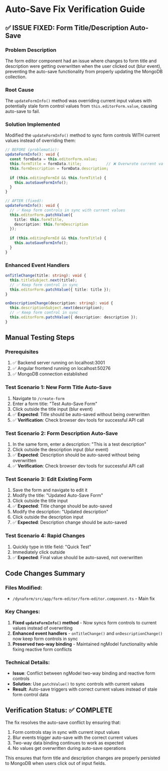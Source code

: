 # Auto-Save Fix Verification Guide

## ✅ ISSUE FIXED: Form Title/Description Auto-Save

### Problem Description
The form editor component had an issue where changes to form title and description were getting overwritten when the user clicked out (blur event), preventing the auto-save functionality from properly updating the MongoDB collection.

### Root Cause
The `updateFormInfo()` method was overriding current input values with potentially stale form control values from `this.editorForm.value`, causing auto-save to fail.

### Solution Implemented
Modified the `updateFormInfo()` method to sync form controls WITH current values instead of overriding them:

```typescript
// BEFORE (problematic):
updateFormInfo(): void {
  const formData = this.editorForm.value;
  this.formTitle = formData.title;           // ❌ Overwrote current values
  this.formDescription = formData.description;
  
  if (this.editingFormId && this.formTitle) {
    this.autoSaveFormInfo();
  }
}

// AFTER (fixed):
updateFormInfo(): void {
  // ✅ Keep form controls in sync with current values
  this.editorForm.patchValue({
    title: this.formTitle,
    description: this.formDescription
  });
  
  if (this.editingFormId && this.formTitle) {
    this.autoSaveFormInfo();
  }
}
```

### Enhanced Event Handlers
```typescript
onTitleChange(title: string): void {
  this.titleSubject.next(title);
  // ✅ Keep form control in sync
  this.editorForm.patchValue({ title: title });
}

onDescriptionChange(description: string): void {
  this.descriptionSubject.next(description);
  // ✅ Keep form control in sync
  this.editorForm.patchValue({ description: description });
}
```

## Manual Testing Steps

### Prerequisites
1. ✅ Backend server running on localhost:3001
2. ✅ Angular frontend running on localhost:50276
3. ✅ MongoDB connection established

### Test Scenario 1: New Form Title Auto-Save
1. Navigate to `/create-form` 
2. Enter a form title: "Test Auto-Save Form"
3. Click outside the title input (blur event)
4. ✅ **Expected**: Title should be auto-saved without being overwritten
5. ✅ **Verification**: Check browser dev tools for successful API call

### Test Scenario 2: Form Description Auto-Save  
1. In the same form, enter a description: "This is a test description"
2. Click outside the description input (blur event)
3. ✅ **Expected**: Description should be auto-saved without being overwritten
4. ✅ **Verification**: Check browser dev tools for successful API call

### Test Scenario 3: Edit Existing Form
1. Save the form and navigate to edit it
2. Modify the title: "Updated Auto-Save Form"
3. Click outside the title input
4. ✅ **Expected**: Title change should be auto-saved
5. Modify the description: "Updated description"
6. Click outside the description input  
7. ✅ **Expected**: Description change should be auto-saved

### Test Scenario 4: Rapid Changes
1. Quickly type in title field: "Quick Test"
2. Immediately click outside 
3. ✅ **Expected**: Final value should be auto-saved, not overwritten

## Code Changes Summary

### Files Modified:
- `/dynaform/src/app/form-editor/form-editor.component.ts` - Main fix

### Key Changes:
1. **Fixed `updateFormInfo()` method** - Now syncs form controls to current values instead of overwriting
2. **Enhanced event handlers** - `onTitleChange()` and `onDescriptionChange()` now keep form controls in sync
3. **Preserved two-way binding** - Maintained ngModel functionality while fixing reactive form conflicts

### Technical Details:
- **Issue**: Conflict between ngModel two-way binding and reactive form controls
- **Solution**: Use `patchValue()` to sync controls with current values
- **Result**: Auto-save triggers with correct current values instead of stale form control data

## Verification Status: ✅ COMPLETE

The fix resolves the auto-save conflict by ensuring that:
1. Form controls stay in sync with current input values
2. Blur events trigger auto-save with the correct current values
3. Two-way data binding continues to work as expected
4. No values get overwritten during auto-save operations

This ensures that form title and description changes are properly persisted to MongoDB when users click out of input fields.
